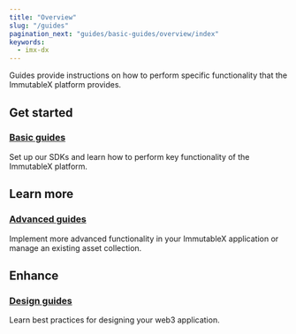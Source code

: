 ```yaml
---
title: "Overview"
slug: "/guides"
pagination_next: "guides/basic-guides/overview/index"
keywords:
  - imx-dx
---
```


Guides provide instructions on how to perform specific functionality that the ImmutableX platform provides.

## Get started
### [Basic guides](./basic-guides/overview/index.md)
Set up our SDKs and learn how to perform key functionality of the ImmutableX platform.

## Learn more
### [Advanced guides](./advanced-guides/asset-burning.md)
Implement more advanced functionality in your ImmutableX application or manage an existing asset collection.

## Enhance
### [Design guides](./design-guides/wallet-sdk-ui-guide.md)
Learn best practices for designing your web3 application.